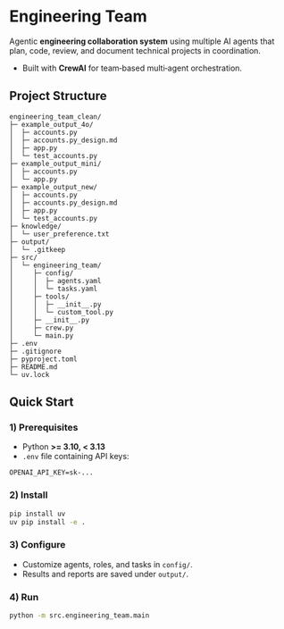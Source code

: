 # Engineering Team

Agentic **engineering collaboration system** using multiple AI agents that plan, code, review, and document technical projects in coordination.

- Built with **CrewAI** for team‑based multi‑agent orchestration.

## Project Structure
```
engineering_team_clean/
├─ example_output_4o/
│  ├─ accounts.py
│  ├─ accounts.py_design.md
│  ├─ app.py
│  └─ test_accounts.py
├─ example_output_mini/
│  ├─ accounts.py
│  └─ app.py
├─ example_output_new/
│  ├─ accounts.py
│  ├─ accounts.py_design.md
│  ├─ app.py
│  └─ test_accounts.py
├─ knowledge/
│  └─ user_preference.txt
├─ output/
│  └─ .gitkeep
├─ src/
│  └─ engineering_team/
│     ├─ config/
│     │  ├─ agents.yaml
│     │  └─ tasks.yaml
│     ├─ tools/
│     │  ├─ __init__.py
│     │  └─ custom_tool.py
│     ├─ __init__.py
│     ├─ crew.py
│     └─ main.py
├─ .env
├─ .gitignore
├─ pyproject.toml
├─ README.md
└─ uv.lock
```
## Quick Start
### 1) Prerequisites
- Python **>= 3.10, < 3.13**
- `.env` file containing API keys:
```
OPENAI_API_KEY=sk-...
```

### 2) Install
```bash
pip install uv
uv pip install -e .
```

### 3) Configure
- Customize agents, roles, and tasks in `config/`.
- Results and reports are saved under `output/`.

### 4) Run
```bash
python -m src.engineering_team.main
```
